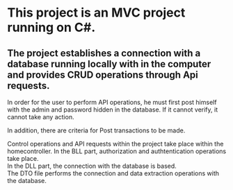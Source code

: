 #  This project is an MVC project running on C#. #

## The project establishes a connection with a database running locally with in the computer and provides CRUD operations through Api requests. ##

In order for the user to perform API operations, he must first post himself with the admin and password hidden in the database. If it cannot verify, it cannot take any action.

In addition, there are criteria for Post transactions to be made.

Control operations and API requests within the project take place within the homecontroller.
In the BLL part, authorization and authtentication operations take place.
<br>
In the DLL part, the connection with the database is based.
<br>
The DTO file performs the connection and data extraction operations with the database.
